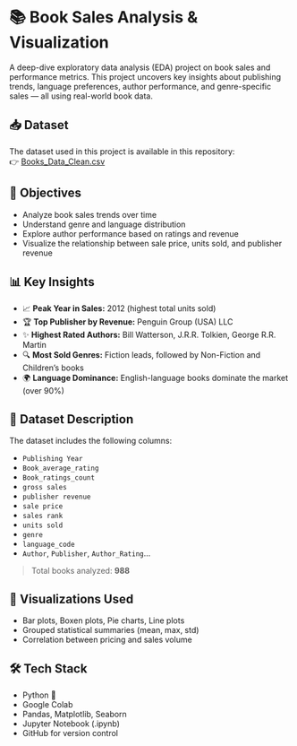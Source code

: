 # 📚 Book Sales Analysis & Visualization

A deep-dive exploratory data analysis (EDA) project on book sales and performance metrics. This project uncovers key insights about publishing trends, language preferences, author performance, and genre-specific sales — all using real-world book data.

## 📥 Dataset

The dataset used in this project is available in this repository:  
👉 [Books_Data_Clean.csv](./Books_Data_Clean.csv)

## 🧠 Objectives

- Analyze book sales trends over time
- Understand genre and language distribution
- Explore author performance based on ratings and revenue
- Visualize the relationship between sale price, units sold, and publisher revenue

## 📊 Key Insights

- 📈 **Peak Year in Sales:** 2012 (highest total units sold)
- 🏆 **Top Publisher by Revenue:** Penguin Group (USA) LLC
- ✨ **Highest Rated Authors:** Bill Watterson, J.R.R. Tolkien, George R.R. Martin
- 🔍 **Most Sold Genres:** Fiction leads, followed by Non-Fiction and Children’s books
- 🌍 **Language Dominance:** English-language books dominate the market (over 90%)

## 📂 Dataset Description

The dataset includes the following columns:
- `Publishing Year`
- `Book_average_rating`
- `Book_ratings_count`
- `gross sales`
- `publisher revenue`
- `sale price`
- `sales rank`
- `units sold`
- `genre`
- `language_code`
- `Author`, `Publisher`, `Author_Rating`...

> Total books analyzed: **988**

## 📎 Visualizations Used

- Bar plots, Boxen plots, Pie charts, Line plots
- Grouped statistical summaries (mean, max, std)
- Correlation between pricing and sales volume

## 🛠️ Tech Stack

- Python 🐍
- Google Colab
- Pandas, Matplotlib, Seaborn
- Jupyter Notebook (.ipynb)
- GitHub for version control


